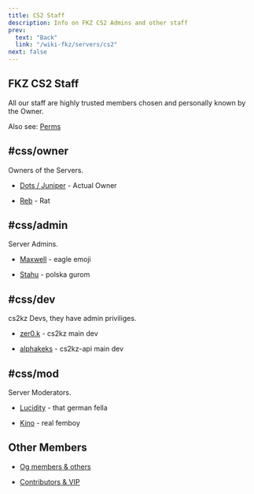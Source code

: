 ```yaml
---
title: CS2 Staff
description: Info on FKZ CS2 Admins and other staff
prev:
  text: "Back"
  link: "/wiki-fkz/servers/cs2"
next: false
---
```


## FKZ CS2 Staff

All our staff are highly trusted members chosen and personally known by the Owner.

Also see: [Perms](/wiki-fkz/servers/cs2/staff)

## #css/owner

Owners of the Servers.

- [Dots / Juniper](https://steamcommunity.com/profiles/76561198268569118) - Actual Owner

- [Reb](https://steamcommunity.com/profiles/76561198139427758) - Rat

## #css/admin

Server Admins.

- [Maxwell](https://steamcommunity.com/profiles/76561198241119894) - eagle emoji

- [Stahu](https://steamcommunity.com/profiles/76561198120551466) - polska gurom

## #css/dev

cs2kz Devs, they have admin priviliges.

- [zer0.k](https://steamcommunity.com/profiles/76561198118681904) - cs2kz main dev

- [alphakeks](https://steamcommunity.com/profiles/76561198282622073) - cs2kz-api main dev

## #css/mod

Server Moderators.

- [Lucidity](https://steamcommunity.com/profiles/76561198207657755) - that german fella

- [Kino](https://steamcommunity.com/profiles/76561198355327911) - real femboy

## Other Members

- [Og members & others](/wiki-fkz/servers/cs2/og)

- [Contributors & VIP](/wiki-fkz/donators)
